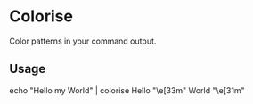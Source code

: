 # Colorise

Color patterns in your command output.

## Usage

echo "Hello my World" | colorise Hello "\e[33m" World "\e[31m"

